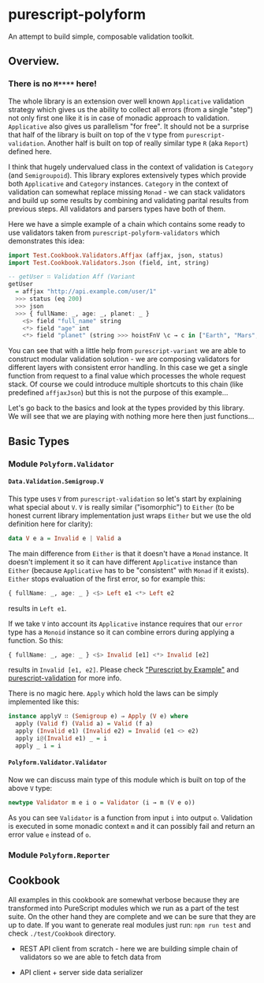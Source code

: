 # purescript-polyform

An attempt to build simple, composable validation toolkit.

## Overview.

### There is no `M****` here!

The whole library is an extension over well known `Applicative` validation strategy which gives us the ability to collect all errors (from a single "step") not only first one like it is in case of monadic approach to validation. `Applicative` also gives us parallelism "for free". It should not be a surprise that half of the library is built on top of the `V` type from `purescript-validation`. Another half is built on top of really similar type `R` (aka `Report`) defined here.

I think that hugely undervalued class in the context of validation is `Category` (and `Semigroupoid`). This library explores extensively types which provide both `Applicative` and  `Category` instances. `Category` in the context of validation can somewhat replace missing `Monad` - we can stack validators and build up some results by combining and validating parital results from previous steps. All validators and parsers types have both of them.

Here we have a simple example of a chain which contains some ready to use validators taken from `purescript-polyform-validators` which demonstrates this idea:

  ```purescript
  import Test.Cookbook.Validators.Affjax (affjax, json, status)
  import Test.Cookbook.Validators.Json (field, int, string)

  -- getUser ∷ Validation Aff (Variant
  getUser
    = affjax "http://api.example.com/user/1"
    >>> status (eq 200)
    >>> json
    >>> { fullName: _, age: _, planet: _ }
      <$> field "full_name" string
      <*> field "age" int
      <*> field "planet" (string >>> hoistFnV \c → c in ["Earth", "Mars", "Venus"])
  ```

You can see that with a little help from `purescript-variant` we are able to construct modular validation solution - we are composing validators for different layers with consistent error handling. In this case we get a single function from request to a final value which processes the whole request stack.
Of course we could introduce multiple shortcuts to this chain (like predefined `affjaxJson`) but this is not the purpose of this example...

Let's go back to the basics and look at the types provided by this library. We will see that we are playing with nothing more here then just functions...



## Basic Types

### Module `Polyform.Validator`

#### `Data.Validation.Semigroup.V`

This type uses `V` from `purescript-validation` so let's start by explaining what special about `V`. `V` is really similar ("isomorphic") to `Either` (to be honest current library implementation just wraps `Either` but we use the old definition here for clarity):

```purescript
data V e a = Invalid e | Valid a
```

The main difference from `Either` is that it doesn't have a `Monad` instance. It doesn't implement it so it can have different `Applicative` instance than `Either` (because `Applicative` has to be "consistent" with `Monad` if it exists).
`Either` stops evaluation of the first error, so for example this:

```purescript
{ fullName: _, age: _ } <$> Left e1 <*> Left e2
```

results in `Left e1`.

If we take `V` into account its `Applicative` instance requires that our `error` type has a `Monoid` instance so it can combine errors during applying a function. So this:

```purescript
{ fullName: _, age: _ } <$> Invalid [e1] <*> Invalid [e2]
```
results in `Invalid [e1, e2]`. Please check ["Purescript by Example"](https://leanpub.com/purescript/read#leanpub-auto-applicative-validation) and [purescript-validation](/purescript/purescript-validation) for more info.

There is no magic here. `Apply` which hold the laws can be simply implemented like this:
```purescript
instance applyV ∷ (Semigroup e) ⇒ Apply (V e) where
  apply (Valid f) (Valid a) = Valid (f a)
  apply (Invalid e1) (Invalid e2) = Invalid (e1 <> e2)
  apply i@(Invalid e1) _ = i
  apply _ i = i
```

#### `Polyform.Validator.Validator`

Now we can discuss main type of this module which is built on top of the above `V` type:

```purescript
newtype Validator m e i o = Validator (i → m (V e o))
```

As you can see `Validator` is a function from input `i` into output `o`. Validation is executed in some monadic context `m` and it can possibly fail and return an error value `e` instead of `o`.


### Module `Polyform.Reporter`



## Cookbook

All examples in this cookbook are somewhat verbose because they are transformed into PureScript modules which we run as a part of the test suite.
On the other hand they are complete and we can be sure that they are up to date.
If you want to generate real modules just run: `npm run test` and check `./test/Cookbook` directory.


* REST API client from scratch - here we are building simple chain of validators so we are able to fetch data from 


* API client + server side data serializer


